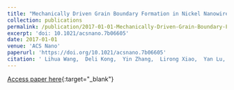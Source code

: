 ```yaml
---
title: "Mechanically Driven Grain Boundary Formation in Nickel Nanowires"
collection: publications
permalink: /publication/2017-01-01-Mechanically-Driven-Grain-Boundary-Formation-in-Nickel-Nanowires
excerpt: 'doi: 10.1021/acsnano.7b06605'
date: 2017-01-01
venue: 'ACS Nano'
paperurl: 'https://doi.org/10.1021/acsnano.7b06605'
citation: ' Lihua Wang,  Deli Kong,  Yin Zhang,  Lirong Xiao,  Yan Lu,  Zhigang Chen,  Ze Zhang,  Jin Zou,  Ting Zhu,  Xiaodong Han, &quot;Mechanically Driven Grain Boundary Formation in Nickel Nanowires.&quot; ACS Nano, 2017.'
---
```

[Access paper here](https://doi.org/10.1021/acsnano.7b06605){:target="_blank"}
